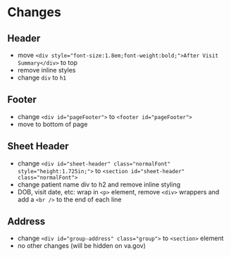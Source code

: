 # Changes

## Header

- move `<div style="font-size:1.8em;font-weight:bold;">After Visit Summary</div>` to top
- remove inline styles
- change `div` to `h1`

## Footer

- change `<div id="pageFooter">` to `<footer id="pageFooter">`
- move to bottom of page

## Sheet Header

- change `<div id="sheet-header" class="normalFont" style="height:1.725in;">` to `<section id="sheet-header" class="normalFont">`
- change patient name div to h2 and remove inline styling
- DOB, visit date, etc: wrap in `<p>` element, remove `<div>` wrappers and add a `<br />` to the end of each line

## Address

- change `<div id="group-address" class="group">` to `<section>` element
- no other changes (will be hidden on va.gov)